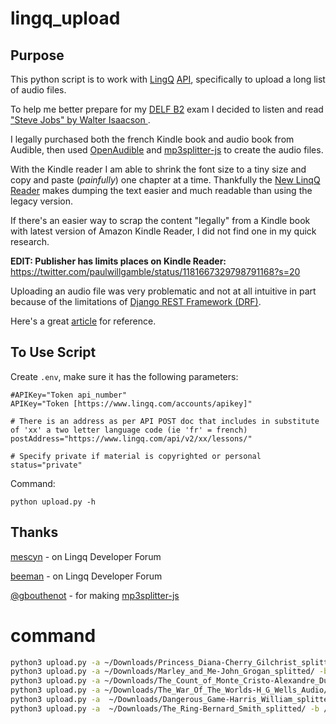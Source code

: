 # lingq_upload

## Purpose
This python script is to work with [LingQ](https://www.lingq.com) [API](https://www.lingq.com/apidocs/), specifically to upload a long list of audio files.

To help me better prepare for my [DELF B2](https://www.ciep.fr/en/delf-tout-public/detailed-information-the-examinations) exam I decided to listen and read ["Steve Jobs" by Walter Isaacson ](https://en.wikipedia.org/wiki/Steve_Jobs_(book)).

I legally purchased both the french Kindle book and audio book from Audible, then used [OpenAudible](https://github.com/openaudible/openaudible) and [mp3splitter-js](https://github.com/gbouthenot/mp3splitter-js) to create the audio files.

With the Kindle reader I am able to shrink the font size to a tiny size and copy and paste (_painfully_) one chapter at a time. Thankfully the [New LinqQ Reader](https://www.lingq.com/en/learn/fr/web/community/forum/updates-tips-and-known-issues/announcing-the-new-lingq-reader) makes dumping the text easier and much readable than using the legacy version. 

If there's an easier way to scrap the content "legally" from a Kindle book with latest version of Amazon Kindle Reader, I did not find one in my quick research. 


__EDIT: Publisher has limits places on Kindle Reader:__ https://twitter.com/paulwillgamble/status/1181667329798791168?s=20



Uploading an audio file was very problematic and not at all intuitive in part because of the limitations of [Django REST Framework (DRF)](https://stackoverflow.com/a/28036805/664933
).

Here's a great [article](https://goodcode.io/articles/django-rest-framework-file-upload/) for reference. 



## To Use Script
Create ``.env``, make sure it has the following parameters:

```
#APIKey="Token api_number"
APIKey="Token [https://www.lingq.com/accounts/apikey]"

# There is an address as per API POST doc that includes in substitute of 'xx' a two letter language code (ie 'fr' = french)
postAddress="https://www.lingq.com/api/v2/xx/lessons/"

# Specify private if material is copyrighted or personal
status="private"
```

Command:

```python upload.py -h```

## Thanks
[mescyn](https://www.lingq.com/en/learn/fr/web/community/forum/lingq-developer-forum/python-uploading-audio-via-api) - on Lingq Developer Forum

[beeman](https://www.lingq.com/en/learn/fr/web/community/forum/lingq-developer-forum/python-example-for-creating-a-lesson-for-a-course) - on Lingq Developer Forum

[@gbouthenot](https://github.com/gbouthenot) - for making [mp3splitter-js](https://github.com/gbouthenot/mp3splitter-js)





# command

```bash
python3 upload.py -a ~/Downloads/Princess_Diana-Cherry_Gilchrist_splitted/ -b ~/Downloads/Princess_Diana-Cherry_Gilchrist.epub -t "Princess Diana"
python3 upload.py -a ~/Downloads/Marley_and_Me-John_Grogan_splitted/ -b ~/Downloads/Marley_and_Me-John_Grogan.epub       --t "Marley and Me"
python3 upload.py -a ~/Downloads/The_Count_of_Monte_Cristo-Alexandre_Dumas_Audio/ -b ~/Downloads/The_Count_of_Monte_Cristo-Alexandre_Dumas.epub       -t "The Count of Monte Cristo"
python3 upload.py -a ~/Downloads/The_War_Of_The_Worlds-H_G_Wells_Audio/ -b ~/Downloads/The_War_Of_The_Worlds-H_G_Wells.epub       -t "The War Of The Worlds"
python3 upload.py -a  ~/Downloads/Dangerous_Game-Harris_William_splitted/ -b /home/neo/Downloads/Dangerous_Game-Harris_William.epub       -t "Dangerous Game"
python3 upload.py -a  ~/Downloads/The_Ring-Bernard_Smith_splitted/ -b /home/neo/Downloads/The_Ring-Bernard_Smith.mp3       -t "The Ring"
```
